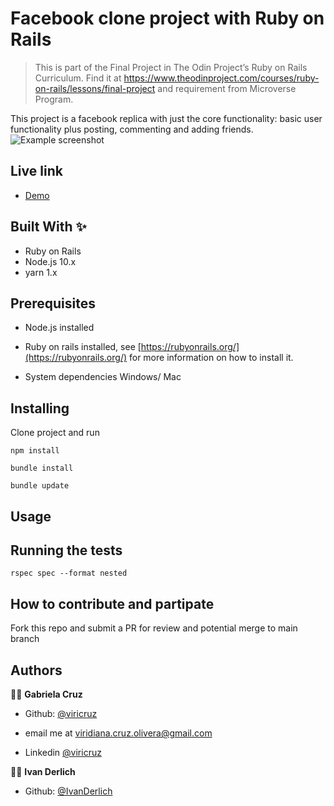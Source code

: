 # Facebook clone project with Ruby on Rails

> This is part of the Final Project in The Odin Project’s Ruby on Rails Curriculum. Find it at https://www.theodinproject.com/courses/ruby-on-rails/lessons/final-project and requirement from Microverse Program.

This project is a facebook replica with just the core functionality: basic user functionality plus posting, commenting and adding friends.
![Example screenshot](https://i.postimg.cc/bv2xb5Gn/Capture.png)


## Live link
* [Demo](https://boiling-fjord-34486.herokuapp.com/)


## Built With ✨

- Ruby on Rails
- Node.js 10.x
- yarn 1.x


## Prerequisites
* Node.js installed
* Ruby on rails installed, see [https://rubyonrails.org/](https://rubyonrails.org/) for more information on how to install it.

* System dependencies
Windows/ Mac


## Installing
Clone project and run

`npm install`

`bundle install`

`bundle update`

## Usage

## Running the tests
`rspec spec --format nested`

## How to contribute and partipate
Fork this repo and submit a PR for review and potential merge to main branch

## Authors

👨‍💻 **Gabriela Cruz**

- Github: [@viricruz](https://github.com/viricruz)

- email me at viridiana.cruz.olivera@gmail.com

- Linkedin [@viricruz](https://www.linkedin.com/in/viricruz/)

👨‍💻 **Ivan Derlich**

- Github: [@IvanDerlich](https://github.com/IvanDerlich)
